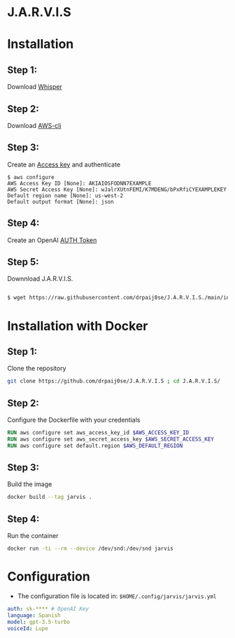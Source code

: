 <h1>J.A.R.V.I.S</h1>


<h1>Installation</h1>
<h2>Step 1:</h2>

Download [Whisper](https://github.com/openai/whisper#setup)

<h2>Step 2:</h2>

Download [AWS-cli](https://docs.aws.amazon.com/cli/latest/userguide/getting-started-install.html)

<h2>Step 3:</h2>

Create an [Access key](https://docs.aws.amazon.com/IAM/latest/UserGuide/id_root-user_manage_add-key.html) and authenticate


```shell
$ aws configure
AWS Access Key ID [None]: AKIAIOSFODNN7EXAMPLE
AWS Secret Access Key [None]: wJalrXUtnFEMI/K7MDENG/bPxRfiCYEXAMPLEKEY
Default region name [None]: us-west-2
Default output format [None]: json
```

<h2>Step 4:</h2>

Create an OpenAI [AUTH Token](https://platform.openai.com/api-keys)

<h2>Step 5:</h2>

Downnload J.A.R.V.I.S.

```sh

$ wget https://raw.githubusercontent.com/drpaij0se/J.A.R.V.I.S./main/init.sh ; bash init.sh
```

<h1>Installation with Docker</h1>

<h2>Step 1:</h2>
Clone the repository

```sh
git clone https://github.com/drpaij0se/J.A.R.V.I.S ; cd J.A.R.V.I.S/ 
```

<h2>Step 2:</h2>
Configure the Dockerfile with your credentials

```Dockerfile
RUN aws configure set aws_access_key_id $AWS_ACCESS_KEY_ID
RUN aws configure set aws_secret_access_key $AWS_SECRET_ACCESS_KEY
RUN aws configure set default.region $AWS_DEFAULT_REGION
```

<h2>Step 3:</h2>
Build the image

```sh
docker build --tag jarvis . 
```

<h2>Step 4:</h2>
Run the container

```sh
docker run -ti --rm --device /dev/snd:/dev/snd jarvis  
```

<h1>Configuration</h1>

- The configuration file is located in: `$HOME/.config/jarvis/jarvis.yml`

```yml
auth: sk-**** # OpenAI Key
language: Spanish 
model: gpt-3.5-turbo
voiceId: Lupe
```
